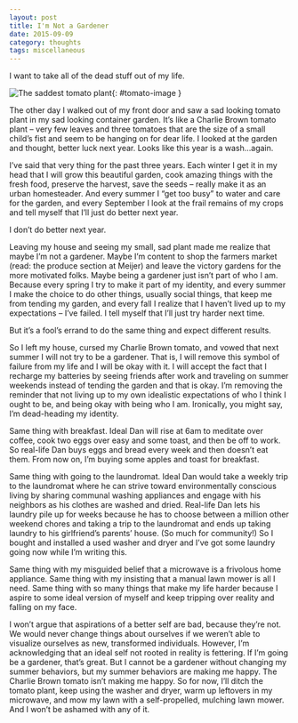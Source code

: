 ```yaml
---
layout: post
title: I'm Not a Gardener
date: 2015-09-09
category: thoughts
tags: miscellaneous 
---
```

I want to take all of the dead stuff out of my life.

![The saddest tomato plant]({{'assets/img/tomato.jpg'}}){: #tomato-image }

The other day I walked out of my front door and saw a sad looking tomato plant in my sad looking container garden. It’s like a Charlie Brown tomato plant – very few leaves and three tomatoes that are the size of a small child’s fist and seem to be hanging on for dear life. I looked at the garden and thought, better luck next year. Looks like this year is a wash…again.

I’ve said that very thing for the past three years. Each winter I get it in my head that I will grow this beautiful garden, cook amazing things with the fresh food, preserve the harvest, save the seeds – really make it as an urban homesteader. And every summer I “get too busy” to water and care for the garden, and every September I look at the frail remains of my crops and tell myself that I’ll just do better next year.

I don’t do better next year.

Leaving my house and seeing my small, sad plant made me realize that maybe I’m not a gardener. Maybe I’m content to shop the farmers market (read: the produce section at Meijer) and leave the victory gardens for the more motivated folks. Maybe being a gardener just isn’t part of who I am. Because every spring I try to make it part of my identity, and every summer I make the choice to do other things, usually social things, that keep me from tending my garden, and every fall I realize that I haven’t lived up to my expectations – I’ve failed. I tell myself that I’ll just try harder next time.

But it’s a fool’s errand to do the same thing and expect different results.

So I left my house, cursed my Charlie Brown tomato, and vowed that next summer I will not try to be a gardener. That is, I will remove this symbol of failure from my life and I will be okay with it. I will accept the fact that I recharge my batteries by seeing friends after work and traveling on summer weekends instead of tending the garden and that is okay. I’m removing the reminder that not living up to my own idealistic expectations of who I think I ought to be, and being okay with being who I am. Ironically, you might say, I’m dead-heading my identity.

Same thing with breakfast. Ideal Dan will rise at 6am to meditate over coffee, cook two eggs over easy and some toast, and then be off to work. So real-life Dan buys eggs and bread every week and then doesn’t eat them. From now on, I’m buying some apples and toast for breakfast.

Same thing with going to the laundromat. Ideal Dan would take a weekly trip to the laundromat where he can strive toward environmentally conscious living by sharing communal washing appliances and engage with his neighbors as his clothes are washed and dried. Real-life Dan lets his laundry pile up for weeks because he has to choose between a million other weekend chores and taking a trip to the laundromat and ends up taking laundry to his girlfriend’s parents’ house. (So much for community!) So I bought and installed a used washer and dryer and I’ve got some laundry going now while I’m writing this.

Same thing with my misguided belief that a microwave is a frivolous home appliance. Same thing with my insisting that a manual lawn mower is all I need. Same thing with so many things that make my life harder because I aspire to some ideal version of myself and keep tripping over reality and falling on my face.

I won’t argue that aspirations of a better self are bad, because they’re not. We would never change things about ourselves if we weren’t able to visualize ourselves as new, transformed individuals. However, I’m acknowledging that an ideal self not rooted in reality is fettering. If I’m going be a gardener, that’s great. But I cannot be a gardener without changing my summer behaviors, but my summer behaviors are making me happy. The Charlie Brown tomato isn’t making me happy. So for now, I’ll ditch the tomato plant, keep using the washer and dryer, warm up leftovers in my microwave, and mow my lawn with a self-propelled, mulching lawn mower. And I won’t be ashamed with any of it.
